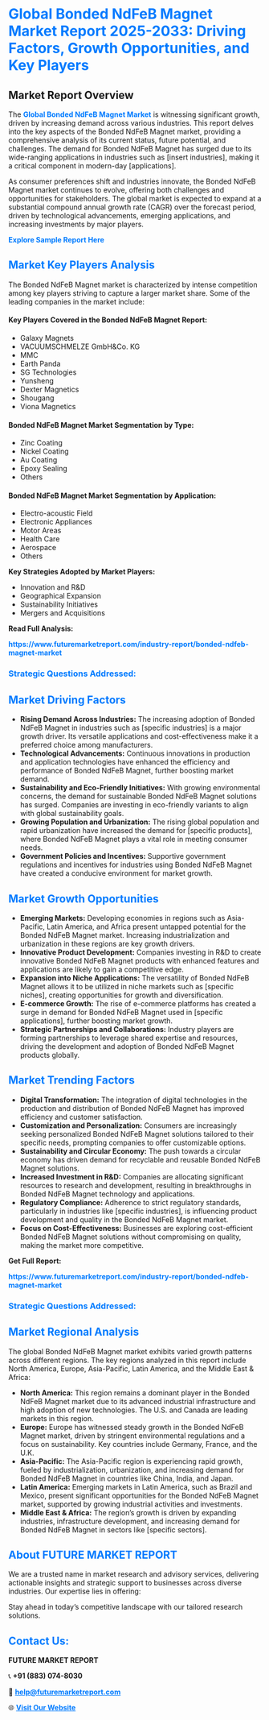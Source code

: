 <h1 style="color: #007BFF;">Global Bonded NdFeB Magnet Market Report 2025-2033: Driving Factors, Growth Opportunities, and Key Players</h1>

<section id="overview">
<h2>Market Report Overview</h2>
<p>The <a href="https://www.futuremarketreport.com/industry-report/bonded-ndfeb-magnet-market" style="color: #007BFF; text-decoration: none;"><strong>Global Bonded NdFeB Magnet Market</strong></a> is witnessing significant growth, driven by increasing demand across various industries. This report delves into the key aspects of the Bonded NdFeB Magnet market, providing a comprehensive analysis of its current status, future potential, and challenges. The demand for Bonded NdFeB Magnet has surged due to its wide-ranging applications in industries such as [insert industries], making it a critical component in modern-day [applications].</p>
<p>As consumer preferences shift and industries innovate, the Bonded NdFeB Magnet market continues to evolve, offering both challenges and opportunities for stakeholders. The global market is expected to expand at a substantial compound annual growth rate (CAGR) over the forecast period, driven by technological advancements, emerging applications, and increasing investments by major players.</p>
</section>

<section id="overview">
<p><a href="https://www.futuremarketreport.com/request-sample/reportId=59953" style="color: #007BFF; text-decoration: none;"><strong>Explore Sample Report Here</strong></a></p>
</section>

<section id="key-players">
<h2 style="color: #007BFF;">Market Key Players Analysis</h2>
<p>The Bonded NdFeB Magnet market is characterized by intense competition among key players striving to capture a larger market share. Some of the leading companies in the market include:</p>
<h4>Key Players Covered in the Bonded NdFeB Magnet Report:</h4>
<ul><li>Galaxy Magnets</li><li>VACUUMSCHMELZE GmbH&amp;Co. KG</li><li>MMC</li><li>Earth Panda</li><li>SG Technologies</li><li>Yunsheng</li><li>Dexter Magnetics</li><li>Shougang</li><li>Viona Magnetics</li></ul>
<h4>Bonded NdFeB Magnet Market Segmentation by Type:</h4>
<ul><li>Zinc Coating</li><li>Nickel Coating</li><li>Au Coating</li><li>Epoxy Sealing</li><li>Others</li></ul>

<h4>Bonded NdFeB Magnet Market Segmentation by Application:</h4>
<ul><li>Electro-acoustic Field</li><li>Electronic Appliances</li><li>Motor Areas</li><li>Health Care</li><li>Aerospace</li><li>Others</li></ul>
<p><strong>Key Strategies Adopted by Market Players:</strong></p>
<ul>
<li>Innovation and R&D</li>
<li>Geographical Expansion</li>
<li>Sustainability Initiatives</li>
<li>Mergers and Acquisitions</li>
</ul>
</section>

<section>
<p><strong>Read Full Analysis: </strong></p><a href="https://www.futuremarketreport.com/industry-report/bonded-ndfeb-magnet-market" style="color: #007BFF; text-decoration: none;"><strong>https://www.futuremarketreport.com/industry-report/bonded-ndfeb-magnet-market</strong></a>
<h3 style="color: #007BFF;">Strategic Questions Addressed:</h3>
</section>

<section id="driving-factors">
<h2 style="color: #007BFF;">Market Driving Factors</h2>
<ul>
<li><strong>Rising Demand Across Industries:</strong> The increasing adoption of Bonded NdFeB Magnet in industries such as [specific industries] is a major growth driver. Its versatile applications and cost-effectiveness make it a preferred choice among manufacturers.</li>
<li><strong>Technological Advancements:</strong> Continuous innovations in production and application technologies have enhanced the efficiency and performance of Bonded NdFeB Magnet, further boosting market demand.</li>
<li><strong>Sustainability and Eco-Friendly Initiatives:</strong> With growing environmental concerns, the demand for sustainable Bonded NdFeB Magnet solutions has surged. Companies are investing in eco-friendly variants to align with global sustainability goals.</li>
<li><strong>Growing Population and Urbanization:</strong> The rising global population and rapid urbanization have increased the demand for [specific products], where Bonded NdFeB Magnet plays a vital role in meeting consumer needs.</li>
<li><strong>Government Policies and Incentives:</strong> Supportive government regulations and incentives for industries using Bonded NdFeB Magnet have created a conducive environment for market growth.</li>
</ul>
</section>

<section id="growth-opportunities">
<h2 style="color: #007BFF;">Market Growth Opportunities</h2>
<ul>
<li><strong>Emerging Markets:</strong> Developing economies in regions such as Asia-Pacific, Latin America, and Africa present untapped potential for the Bonded NdFeB Magnet market. Increasing industrialization and urbanization in these regions are key growth drivers.</li>
<li><strong>Innovative Product Development:</strong> Companies investing in R&D to create innovative Bonded NdFeB Magnet products with enhanced features and applications are likely to gain a competitive edge.</li>
<li><strong>Expansion into Niche Applications:</strong> The versatility of Bonded NdFeB Magnet allows it to be utilized in niche markets such as [specific niches], creating opportunities for growth and diversification.</li>
<li><strong>E-commerce Growth:</strong> The rise of e-commerce platforms has created a surge in demand for Bonded NdFeB Magnet used in [specific applications], further boosting market growth.</li>
<li><strong>Strategic Partnerships and Collaborations:</strong> Industry players are forming partnerships to leverage shared expertise and resources, driving the development and adoption of Bonded NdFeB Magnet products globally.</li>
</ul>
</section>

<section id="trending-factors">
<h2 style="color: #007BFF;">Market Trending Factors</h2>
<ul>
<li><strong>Digital Transformation:</strong> The integration of digital technologies in the production and distribution of Bonded NdFeB Magnet has improved efficiency and customer satisfaction.</li>
<li><strong>Customization and Personalization:</strong> Consumers are increasingly seeking personalized Bonded NdFeB Magnet solutions tailored to their specific needs, prompting companies to offer customizable options.</li>
<li><strong>Sustainability and Circular Economy:</strong> The push towards a circular economy has driven demand for recyclable and reusable Bonded NdFeB Magnet solutions.</li>
<li><strong>Increased Investment in R&D:</strong> Companies are allocating significant resources to research and development, resulting in breakthroughs in Bonded NdFeB Magnet technology and applications.</li>
<li><strong>Regulatory Compliance:</strong> Adherence to strict regulatory standards, particularly in industries like [specific industries], is influencing product development and quality in the Bonded NdFeB Magnet market.</li>
<li><strong>Focus on Cost-Effectiveness:</strong> Businesses are exploring cost-efficient Bonded NdFeB Magnet solutions without compromising on quality, making the market more competitive.</li>
</ul>
</section>

<section>
<p><strong>Get Full Report: </strong></p><a href="https://www.futuremarketreport.com/industry-report/bonded-ndfeb-magnet-market" style="color: #007BFF; text-decoration: none;"><strong>https://www.futuremarketreport.com/industry-report/bonded-ndfeb-magnet-market</strong></a>
<h3 style="color: #007BFF;">Strategic Questions Addressed:</h3>
</section>


<section id="regional-analysis">
<h2 style="color: #007BFF;">Market Regional Analysis</h2>
<p>The global Bonded NdFeB Magnet market exhibits varied growth patterns across different regions. The key regions analyzed in this report include North America, Europe, Asia-Pacific, Latin America, and the Middle East & Africa:</p>
<ul>
<li><strong>North America:</strong> This region remains a dominant player in the Bonded NdFeB Magnet market due to its advanced industrial infrastructure and high adoption of new technologies. The U.S. and Canada are leading markets in this region.</li>
<li><strong>Europe:</strong> Europe has witnessed steady growth in the Bonded NdFeB Magnet market, driven by stringent environmental regulations and a focus on sustainability. Key countries include Germany, France, and the U.K.</li>
<li><strong>Asia-Pacific:</strong> The Asia-Pacific region is experiencing rapid growth, fueled by industrialization, urbanization, and increasing demand for Bonded NdFeB Magnet in countries like China, India, and Japan.</li>
<li><strong>Latin America:</strong> Emerging markets in Latin America, such as Brazil and Mexico, present significant opportunities for the Bonded NdFeB Magnet market, supported by growing industrial activities and investments.</li>
<li><strong>Middle East & Africa:</strong> The region’s growth is driven by expanding industries, infrastructure development, and increasing demand for Bonded NdFeB Magnet in sectors like [specific sectors].</li>
</ul>
</section>

<footer>
<h2 style="color: #007BFF;">About FUTURE MARKET REPORT</h2>
<p>We are a trusted name in market research and advisory services, delivering actionable insights and strategic support to businesses across diverse industries. Our expertise lies in offering:</p>

<p>Stay ahead in today’s competitive landscape with our tailored research solutions.</p>

<h2 style="color: #007BFF;">Contact Us:</h2>
<p><strong>FUTURE MARKET REPORT</strong></p>
<p>📞 <strong>+91 (883) 074-8030</strong></p>
<p>📧 <strong><a href="mailto:help@futuremarketreport.com" style="color: #007BFF;">help@futuremarketreport.com</a></strong></p>
<p>🌐 <strong><a href="https://www.futuremarketreport.com/" style="color: #007BFF;">Visit Our Website</a></strong></p>
</footer>